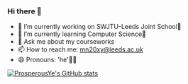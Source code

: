 ### Hi there 👋

<!--
**ProsperousYe/ProsperousYe** is a ✨ _special_ ✨ repository because its `README.md` (this file) appears on your GitHub profile.

Here are some ideas to get you started:

- 🔭 I’m currently working on SWJTU-Leeds Joint School🧐
- 🌱 I’m currently learning Computer Science🤯
- 💬 Ask me about my courseworks
- 📫 How to reach me: mn20xy@leeds.ac.uk
- 😄 Pronouns: 'he'👨‍💻
-->


- 🔭 I’m currently working on SWJTU-Leeds Joint School🧐
- 🌱 I’m currently learning Computer Science🤯
- 💬 Ask me about my courseworks
- 📫 How to reach me: mn20xy@leeds.ac.uk
- 😄 Pronouns: 'he'👨‍💻

[![ProsperousYe's GitHub stats](https://github-readme-stats.vercel.app/api?username=ProsperousYe)](https://github.com/anuraghazra/github-readme-stats)
